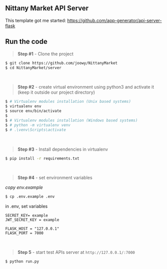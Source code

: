 ## Nittany Market API Server

This template got me started: https://github.com/app-generator/api-server-flask
## Run the code 


> **Step #1** - Clone the project

```bash
$ git clone https://github.com/joowy/NittanyMarket
$ cd NittanyMarket/server
```

<br />

> **Step #2** - create virtual environment using python3 and activate it (keep it outside our project directory)

```bash
$ # Virtualenv modules installation (Unix based systems)
$ virtualenv env
$ source env/bin/activate
$
$ # Virtualenv modules installation (Windows based systems)
$ # python -m virtualenv venv
$ # .\venv\Scripts\activate
```

<br />

> **Step #3** - Install dependencies in virtualenv

```bash
$ pip install -r requirements.txt
```

 <br />

> **Step #4** - set environment variables

*copy env.example*
```bash
$ cp .env.example .env 
```
in .env, set variables 
```
SECRET_KEY= example
JWT_SECRET_KEY = example

FLASK_HOST = "127.0.0.1"
FLASK_PORT = 7000
```
 
<br />

> **Step 5** - start test APIs server at `http://127.0.0.1/:7000`

```bash
$ python run.py 
```
 